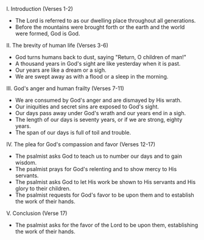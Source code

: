 I. Introduction (Verses 1-2)
- The Lord is referred to as our dwelling place throughout all generations.
- Before the mountains were brought forth or the earth and the world were formed, God is God.

II. The brevity of human life (Verses 3-6)
- God turns humans back to dust, saying "Return, O children of man!"
- A thousand years in God's sight are like yesterday when it is past.
- Our years are like a dream or a sigh.
- We are swept away as with a flood or a sleep in the morning.

III. God's anger and human frailty (Verses 7-11)
- We are consumed by God's anger and are dismayed by His wrath.
- Our iniquities and secret sins are exposed to God's sight.
- Our days pass away under God's wrath and our years end in a sigh.
- The length of our days is seventy years, or if we are strong, eighty years.
- The span of our days is full of toil and trouble.

IV. The plea for God's compassion and favor (Verses 12-17)
- The psalmist asks God to teach us to number our days and to gain wisdom.
- The psalmist prays for God's relenting and to show mercy to His servants.
- The psalmist asks God to let His work be shown to His servants and His glory to their children.
- The psalmist requests for God's favor to be upon them and to establish the work of their hands. 

V. Conclusion (Verse 17)
- The psalmist asks for the favor of the Lord to be upon them, establishing the work of their hands.